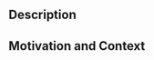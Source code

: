 <!-- Make sure you've run `gradlew clean check jar assemble` before commit. -->
<!-- Don't forget that you can always force push to your private branches to make changes. -->
<!-- Please make sure there are no weird commits in the change set by rebasing to latest upstream. -->
<!-- Please squash typo/checkstyle/review fix commits into the base commit. -->

## Description

<!-- Please describe the changes you made on a high level. -->
<!-- Make sure you reference the GitHub issue here if this change is related to one. -->

## Motivation and Context

<!-- Why is this change required? What problem does it solve? -->
<!-- If it's fixing a bug reference it or provide repro steps. -->

<!-- If you have any issues feel free to create the PR anyway, we'll help to resolve them. -->